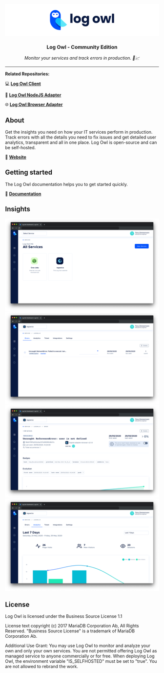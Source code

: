 ![log owl hero](./assets/header-logo.png?raw=true)

<div align="center">
  <p>
    <h3>Log Owl - Community Edition</h3>
  </p>
  <p>
    <i>Monitor your services and track errors in production. 🚀📈</i>
  </p>
</div>

---

**Related Repositories:**

💻 [**Log Owl Client**](https://github.com/jz222/logowl-client)

📡 [**Log Owl NodeJS Adapter**](https://github.com/jz222/logowl-adapter-nodejs)

🌐 [**Log Owl Browser Adapter**](https://github.com/jz222/logowl-adapter-browser)

## About

Get the insights you need on how your IT services perform in production. Track errors with all the details you need to fix issues and get detailed user analytics, transparent and all in one place. Log Owl is open-source and can be self-hosted.

🦉 [**Website**](https://logowl.io)

## Getting started

The Log Owl documentation helps you to get started quickly.

📘 [**Documentation**](https://docs.logowl.io)

## Insights

![log owl services](./assets/logowl-services.png?raw=true)
![log owl errors](./assets/logowl-errors.png?raw=true)
![log owl error](./assets/logowl-error.png?raw=true)
![log owl analytics](./assets/logowl-analytics.png?raw=true)

## License

Log Owl is licensed under the Business Source License 1.1

License text copyright (c) 2017 MariaDB Corporation Ab, All Rights Reserved.
"Business Source License" is a trademark of MariaDB Corporation Ab.

Additional Use Grant: You may use Log Owl to monitor and analyze your own and only your own services. You are not permitted offering Log Owl as managed service to anyone commercially or for free. When deploying Log Owl, the environment variable "IS_SELFHOSTED" must be set to "true". You are not allowed to rebrand the work.